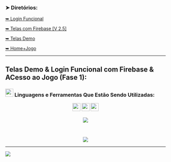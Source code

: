 ### ➤ Diretórios: 

[➥ Login Funcional](#Login-funcional)

[➥ Telas com Firebase [V 2.5]](#Telas-com-Firebase)

[➥ Telas Demo](#telas-demo)

[➥ Home+Jogo](#home-com-o-jogo)

---

## Telas Demo & Login Funcional com Firebase & ACesso ao Jogo (Fase 1): 

### <img src="https://media2.giphy.com/media/QssGEmpkyEOhBCb7e1/giphy.gif?cid=ecf05e47a0n3gi1bfqntqmob8g9aid1oyj2wr3ds3mg700bl&rid=giphy.gif" width ="25"><b> Linguagens e Ferramentas Que Estão Sendo Utilizadas:</b> 

<p  align="center">

<img src="https://img.shields.io/badge/javascript%20-%23323330.svg?&style=for-the-badge&logo=javascript&logoColor=%23F7DF1E" height="25"/>
<img src="https://img.shields.io/badge/html5-%23E34F26.svg?style=for-the-badge&logo=html5&logoColor=white" height="25"/>  
<img src="https://img.shields.io/badge/css3-%231572B6.svg?style=for-the-badge&logo=css3&logoColor=white" height="25"/><br><br>
<img src= "http://img.shields.io/static/v1?label=STATUS&message=EM%20DESENVOLVIMENTO(BASE_FIGMA)&color=GREEN&style=for-the-badge"/>

  </p>

<br>

<p  align="center">
<img src="https://user-images.githubusercontent.com/90199276/230172074-0d03f1ed-5abd-4242-9f84-ae910b9d7e9d.png"/>
</p>

---

<img src="https://user-images.githubusercontent.com/90199276/233165383-10888524-4879-42a2-975f-796911be92ed.png">


